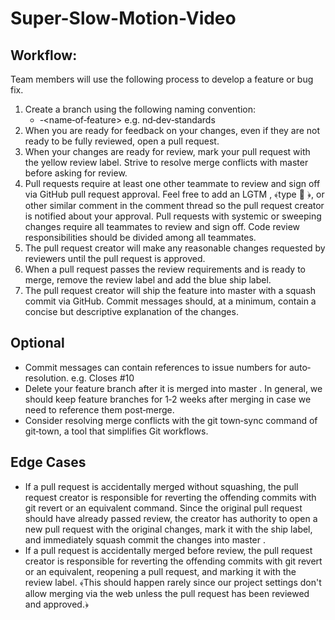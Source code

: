 # Super-Slow-Motion-Video

## Workflow:

Team members will use the following process to develop a feature or bug fix.

1. Create a branch using the following naming convention:
   * <initials>‐<name‐of‐feature>  e.g.  nd‐dev‐standards
2. When you are ready for feedback on your changes, even if they are not ready to be fully reviewed, open a pull request.
3. When your changes are ready for review, mark your pull request with the yellow  review  label. Strive to resolve merge conflicts with  master  before asking for review.
4. Pull requests require at least one other teammate to review and sign off via GitHub pull request approval. Feel free to add an  LGTM ,   ﴾type  :ship: ﴿, or other similar comment in the comment thread so the pull request creator is notified about your approval. Pull requests with systemic or sweeping changes require all teammates to review and sign off. Code review responsibilities should be divided among all teammates.
5. The pull request creator will make any reasonable changes requested by reviewers until the pull request is approved.
6. When a pull request passes the review requirements and is ready to merge, remove the  review  label and add the blue ship  label.
7. The pull request creator will ship the feature into  master  with a squash commit via GitHub. Commit messages should, at a minimum, contain a concise but descriptive explanation of the changes.

## Optional
  * Commit messages can contain references to issue numbers for auto‐resolution. e.g.  Closes #10 
  * Delete your feature branch after it is merged into  master . In general, we should keep feature branches for 1‐2 weeks after merging in case we need to reference them post‐merge.
  * Consider resolving merge conflicts with the  git town‐sync  command of git‐town, a tool that simplifies Git workflows.
  
## Edge Cases
  * If a pull request is accidentally merged without squashing, the pull request creator is responsible for reverting the offending commits with  git revert  or an equivalent command. Since the original pull request should have already passed review, the creator has authority to open a new pull request with the original changes, mark it with the  ship label, and immediately squash commit the changes into  master .
  * If a pull request is accidentally merged before review, the pull request creator is responsible for reverting the offending commits with  git revert  or an equivalent, reopening a pull request, and marking it with the  review  label. ﴾This should happen rarely since our project settings don't allow merging via the web unless the pull request has been reviewed and approved.﴿
  
